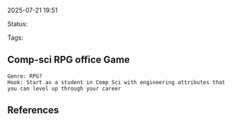 2025-07-21 19:51

Status:

Tags:

## Comp-sci RPG office Game
	Genre: RPG?
	Hook: Start as a student in Comp Sci with engineering attributes that you can level up through your career  


## References
